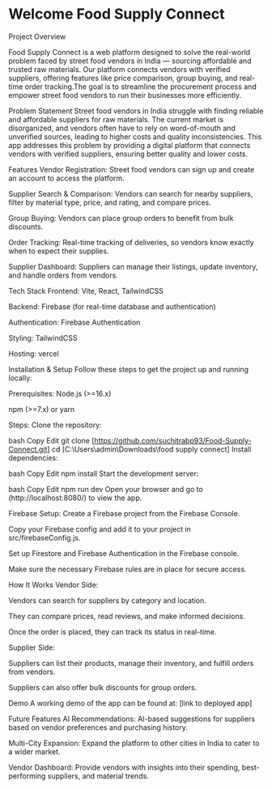 # Welcome Food Supply Connect 

Project Overview

Food Supply Connect is a web platform designed to solve the real-world problem faced by street food vendors in India — sourcing affordable and trusted raw materials. Our platform connects vendors with verified suppliers, offering features like price comparison, group buying, and real-time order tracking.The goal is to streamline the procurement process and empower street food vendors to run their businesses more efficiently.

Problem Statement
Street food vendors in India struggle with finding reliable and affordable suppliers for raw materials. The current market is disorganized, and vendors often have to rely on word-of-mouth and unverified sources, leading to higher costs and quality inconsistencies. This app addresses this problem by providing a digital platform that connects vendors with verified suppliers, ensuring better quality and lower costs.

Features
Vendor Registration: Street food vendors can sign up and create an account to access the platform.

Supplier Search & Comparison: Vendors can search for nearby suppliers, filter by material type, price, and rating, and compare prices.

Group Buying: Vendors can place group orders to benefit from bulk discounts.

Order Tracking: Real-time tracking of deliveries, so vendors know exactly when to expect their supplies.

Supplier Dashboard: Suppliers can manage their listings, update inventory, and handle orders from vendors.

Tech Stack
Frontend: Vite, React, TailwindCSS

Backend: Firebase (for real-time database and authentication)

Authentication: Firebase Authentication

Styling: TailwindCSS

Hosting: vercel

Installation & Setup
Follow these steps to get the project up and running locally:

Prerequisites:
Node.js (>=16.x)

npm (>=7.x) or yarn

Steps:
Clone the repository:

bash
Copy
Edit
git clone [https://github.com/suchitrabp93/Food-Supply-Connect.git]
cd [C:\Users\admin\Downloads\food supply connect]
Install dependencies:

bash
Copy
Edit
npm install
Start the development server:

bash
Copy
Edit
npm run dev
Open your browser and go to (http://localhost:8080/) to view the app.

Firebase Setup:
Create a Firebase project from the Firebase Console.

Copy your Firebase config and add it to your project in src/firebaseConfig.js.

Set up Firestore and Firebase Authentication in the Firebase console.

Make sure the necessary Firebase rules are in place for secure access.

How It Works
Vendor Side:

Vendors can search for suppliers by category and location.

They can compare prices, read reviews, and make informed decisions.

Once the order is placed, they can track its status in real-time.

Supplier Side:

Suppliers can list their products, manage their inventory, and fulfill orders from vendors.

Suppliers can also offer bulk discounts for group orders.

Demo
A working demo of the app can be found at: [link to deployed app]

Future Features
AI Recommendations: AI-based suggestions for suppliers based on vendor preferences and purchasing history.

Multi-City Expansion: Expand the platform to other cities in India to cater to a wider market.

Vendor Dashboard: Provide vendors with insights into their spending, best-performing suppliers, and material trends.
